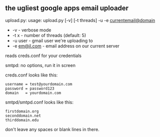 the ugliest google apps email uploader
--------------------------------------



upload.py: usage: upload.py [-v] [-t threads] -u <gmail user> -e <currentemail@domain>

* -v - verbose mode
* -t x - number of threads (default: 5)
* -u user - gmail user we're uploading to
* -e em@il.com - email address on our current server

reads creds.conf for your credentials

smtpd: no options, run it in screen

creds.conf looks like this:

    username = test@yourdomain.com
    password = password123
    domain   = yourdomain.com

smtpd/smtpd.conf looks like this:

    firstdomain.org
    seconddomain.net
    thirddomain.edu

don't leave any spaces or blank lines in there.
